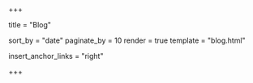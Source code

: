 +++

title = "Blog"

sort_by = "date"
paginate_by = 10
render = true
template = "blog.html"

insert_anchor_links = "right"

+++
